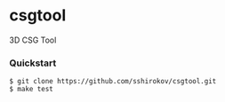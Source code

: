 csgtool
=======

3D CSG Tool

### Quickstart

```
$ git clone https://github.com/sshirokov/csgtool.git
$ make test
```
